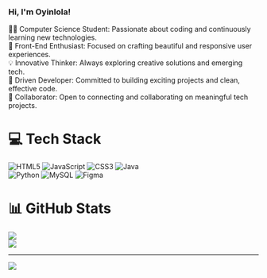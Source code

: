 ### Hi, I'm Oyinlola!

👩‍💻 Computer Science Student: Passionate about coding and continuously learning new technologies.<br>
🎨 Front-End Enthusiast: Focused on crafting beautiful and responsive user experiences.<br>
💡 Innovative Thinker: Always exploring creative solutions and emerging tech.<br>
🚀 Driven Developer: Committed to building exciting projects and clean, effective code.<br>
🤝 Collaborator: Open to connecting and collaborating on meaningful tech projects.

# 💻 Tech Stack
![HTML5](https://img.shields.io/badge/html5-%23E34F26.svg?style=for-the-badge&logo=html5&logoColor=white) ![JavaScript](https://img.shields.io/badge/javascript-%23323330.svg?style=for-the-badge&logo=javascript&logoColor=%23F7DF1E) ![CSS3](https://img.shields.io/badge/css3-%231572B6.svg?style=for-the-badge&logo=css3&logoColor=white) ![Java](https://img.shields.io/badge/java-%23ED8B00.svg?style=for-the-badge&logo=openjdk&logoColor=white)<br> ![Python](https://img.shields.io/badge/python-3670A0?style=for-the-badge&logo=python&logoColor=ffdd54) ![MySQL](https://img.shields.io/badge/mysql-4479A1.svg?style=for-the-badge&logo=mysql&logoColor=white) ![Figma](https://img.shields.io/badge/figma-%23F24E1E.svg?style=for-the-badge&logo=figma&logoColor=white)

# 📊 GitHub Stats
![](https://github-readme-stats.vercel.app/api?username=oyin59&theme=radical&hide_border=false&include_all_commits=true&count_private=false)<br/>
![](https://github-profile-trophy.vercel.app/?username=oyin59&theme=radical&no-frame=true&no-bg=true&margin-w=4)

---
[![](https://visitcount.itsvg.in/api?id=oyin59&icon=0&color=0)](https://visitcount.itsvg.in)

<!-- Proudly created with GPRM ( https://gprm.itsvg.in ) -->
